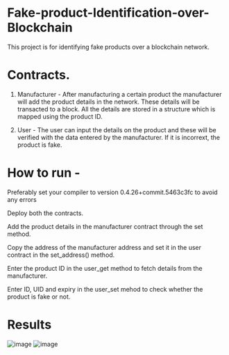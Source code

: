 # Fake-product-Identification-over-Blockchain

This project is for identifying fake products over a blockchain network.

# Contracts.

1. Manufacturer - After manufacturing a certain product the manufacturer will add the product details in the network. These details will be transacted to a block.
                  All the details are stored in a structure which is mapped using the product ID.
                  
2. User -         The user can input the details on the product and these will be verified with the data entered by the manufacturer. If it is incorrext, the product is                   fake.


# How to run - 

Preferably set your compiler to version 0.4.26+commit.5463c3fc to avoid any errors

Deploy both the contracts.

Add the product details in the manufacturer contract through the set method.

Copy the address of the manufacturer address and set it in the user contract in the set_address() method.

Enter the product ID in the user_get method to fetch details from the manufacturer.

Enter ID, UID and expiry in the user_set mehod to check whether the product is fake or not.


# Results

![image](https://user-images.githubusercontent.com/94474290/205031603-fb440171-2349-4a0b-bc41-d74615f91856.png)      ![image](https://user-images.githubusercontent.com/94474290/205031951-e329f0c9-e80b-4d6e-b50f-710d944b6d29.png)

